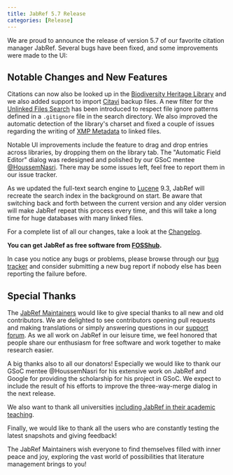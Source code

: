 ```yaml
---
title: JabRef 5.7 Release
categories: [Release]
---
```


We are proud to announce the release of version 5.7 of our favorite citation manager JabRef.
Several bugs have been fixed, and some improvements were made to the UI:

## Notable Changes and New Features

Citations can now also be looked up in the [Biodiversity Heritage Library](https://www.biodiversitylibrary.org/) and we also added support to import [Citavi](https://www.citavi.com) backup files.
A new filter for the [Unlinked Files Search](https://docs.jabref.org/collect/findunlinkedfiles#link-the-pdfs-to-your-bib-library) has been introduced to respect file ignore patterns defined in a `.gitignore` file in the search directory.
We also improved the automatic detection of the library's charset and fixed a couple of issues regarding the writing of [XMP Metadata](https://docs.jabref.org/advanced/xmp) to linked files.

Notable UI improvements include the feature to drag and drop entries across libraries, by dropping them on the library tab.
The "Automatic Field Editor" dialog was redesigned and polished by our GSoC mentee [@HoussemNasri](https://github.com/HoussemNasri).
There may be some issues left, feel free to report them in our issue tracker.

As we updated the full-text search engine to [Lucene](https://lucene.apache.org/) 9.3, JabRef will recreate the search index in the background on start.
Be aware that switching back and forth between the current version and any older version will make JabRef repeat this process every time, and this will take a long time for huge databases with many linked files.

For a complete list of all our changes, take a look at the [Changelog](https://github.com/JabRef/jabref/blob/main/CHANGELOG.md#changelog).

**You can get JabRef as free software from [FOSShub](https://www.fosshub.com/JabRef.html).**

In case you notice any bugs or problems, please browse through our [bug tracker](https://github.com/JabRef/jabref/issues) and consider submitting a new bug report if nobody else has been reporting the failure before.

## Special Thanks

The [JabRef Maintainers](https://github.com/JabRef/jabref/blob/main/MAINTAINERS) would like to give special thanks to all new and old contributors. We are delighted to see contributors opening pull requests and making translations or simply answering questions in our [support forum](https://discourse.jabref.org/).
As we all work on JabRef in our leisure time, we feel honored that people share our enthusiasm for free software and work together to make research easier.

A big thanks also to all our donators! Especially we would like to thank our GSoC mentee @HoussemNasri for his extensive work on JabRef and Google for providing the scholarship for his project in GSoC. We expect to include the result of his efforts to improve the three-way-merge dialog in the next release.

We also want to thank all universities [including JabRef in their academic teaching](https://devdocs.jabref.org/teaching).

Finally, we would like to thank all the users who are constantly testing the latest snapshots and giving feedback!

The JabRef Maintainers wish everyone to find themselves filled with inner peace and joy, exploring the vast world of possibilities that literature management brings to you!
